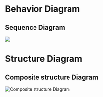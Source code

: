 # Behavior Diagram
## Sequence Diagram
![](https://github.com/vai312/M1_Game_Tic_Tac_Toe/blob/main/2_Design/Low_level_diagram/Sequence%20diagram.drawio.png?raw=true)


# Structure Diagram
## Composite structure Diagram
![Composite structure Diagram](https://github.com/vai312/M1_Game_Tic_Tac_Toe/blob/main/2_Design/Untitled%20Diagram.drawio.png?raw=true)
